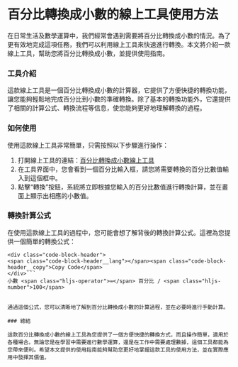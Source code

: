 百分比轉換成小數的線上工具使用方法
=================

在日常生活及數學運算中，我們經常會遇到需要將百分比轉換成小數的情況。為了更有效地完成這項任務，我們可以利用線上工具來快速進行轉換。本文將介紹一款線上工具，幫助您將百分比轉換成小數，並提供使用指南。

### 工具介紹

這款線上工具是一個百分比轉換成小數的計算器，它提供了方便快捷的轉換功能，讓您能夠輕鬆地完成百分比到小數的準確轉換。除了基本的轉換功能外，它還提供了相關的計算公式、轉換流程等信息，使您能夠更好地理解轉換的過程。

### 如何使用

使用這款線上工具非常簡單，只需按照以下步驟進行操作：

1. 打開線上工具的連結：[百分比轉換成小數線上工具](https://www.onlinecalculatorsfree.com/zh-tw/convert/percent-to-decimal.html)
2. 在工具界面中，您會看到一個百分比輸入框，請您將需要轉換的百分比數值輸入到這個框中。
3. 點擊“轉換”按鈕，系統將立即根據您輸入的百分比數值進行轉換計算，並在畫面上顯示出相應的小數值。

### 轉換計算公式

在使用這款線上工具的過程中，您可能會想了解背後的轉換計算公式。這裡為您提供一個簡單的轉換公式：

```
<div class="code-block-header">
<span class="code-block-header__lang"></span><span class="code-block-header__copy">Copy Code</span>
</div>```
小數 <span class="hljs-operator">=</span> 百分比 / <span class="hljs-number">100</span>

```
```

通過這個公式，您可以清晰地了解到百分比轉換成小數的計算過程，並在必要時進行手動計算。

### 總結

這款百分比轉換成小數的線上工具為您提供了一個方便快捷的轉換方式，而且操作簡單，適用於各種場合。無論您是在學習中需要進行數學運算，還是在工作中需要處理數據，這個工具都能為您帶來便利。希望本文提供的使用指南能夠幫助您更好地掌握這款工具的使用方法，並在實際應用中發揮其價值。